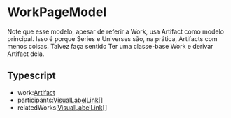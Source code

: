 # WorkPageModel
Note que esse modelo, apesar de referir a Work, usa Artifact como modelo principal. Isso é porque Series e Universes são, na prática, Artifacts com menos coisas. Talvez faça sentido Ter uma classe-base Work e derivar Artifact dela.
## Typescript
- work:[Artifact](/Docs/src/app/models/artifacts/Artifact.md)
- participants:[VisualLabelLink[]](/Docs/src/app/models/VisualLabelLink.md)
- relatedWorks:[VisualLabelLink[]](/Docs/src/app/models/VisualLabelLink.md)